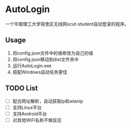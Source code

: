 <!--
 * @Author: zhuohoudeputao
 * @LastEditors: zhuohoudeputao
 * @LastEditTime: 2021-01-04 17:17:54
 * @Description: file content
-->
# AutoLogin
一个华南理工大学宿舍区无线网scut-student自动登录的程序。

## Usage
1. 将config.json文件中的值修改为自己的值
2. 将config.json移动到dist文件夹中
3. 运行AutoLogin.exe
4. 搭配Windows自动任务更佳

## TODO List
- [ ] 配合网址解析，自动获取ip和wlanip
- [ ] 支持Linux平台
- [ ] 支持Android平台
- [ ] 对其他WiFi名称不做反应